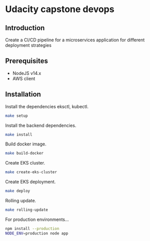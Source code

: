 # Udacity capstone devops
## Introduction
Create a CI/CD pipeline for a microservices application for different deployment strategies

## Prerequisites
- NodeJS v14.x
- AWS client

## Installation

Install the dependencies eksctl, kubectl.

```sh
make setup
```

Install the backend dependencies.

```sh
make install
```

Build docker image.

```sh
make build-docker
```

Create EKS cluster.

```sh
make create-eks-cluster
```

Create EKS deployment.

```sh
make deploy
```

Rolling update.

```sh
make rolling-update
```

For production environments...

```sh
npm install --production
NODE_ENV=production node app
```


